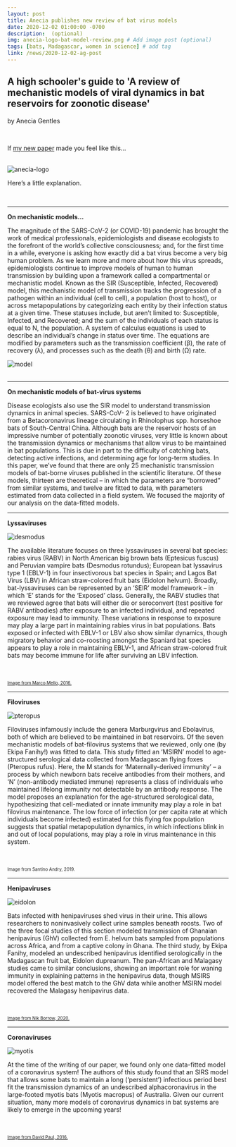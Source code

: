 ```yaml
---
layout: post
title: Anecia publishes new review of bat virus models
date: 2020-12-02 01:00:00 -0700
description:  (optional)
img: anecia-logo-bat-model-review.png # Add image post (optional)
tags: [bats, Madagascar, women in science] # add tag
link: /news/2020-12-02-ag-post
---
```

<h2>A high schooler's guide to 'A review of mechanistic models of viral dynamics in bat reservoirs for zoonotic disease'</h2>

by Anecia Gentles

<br />

If [my new paper](https://doi.org/10.1080/20477724.2020.1833161) made you feel like this...

<br />

<img src="/assets/img/anecia-logo-bat-model-review.png" alt="anecia-logo" class="img-left-w-text" />

Here’s a little explanation.

<div style="clear:both;">&nbsp;</div>
 
---

**On mechanistic models...**


The magnitude of the SARS-CoV-2 (or COVID-19) pandemic has brought the work of medical professionals, epidemiologists and disease ecologists to the forefront of the world’s collective consciousness; and, for the first time in a while, everyone is asking how exactly did a bat virus become a very big human problem. As we learn more and more about how this virus spreads, epidemiologists continue to improve models of human to human transmission by building upon a framework called a compartmental or mechanistic model. Known as the SIR (Susceptible, Infected, Recovered) model, this mechanistic model of transmission tracks the progression of a pathogen within an individual (cell to cell), a population (host to host), or across metapopulations by categorizing each entity by their infection status at a given time. These statuses include, but aren’t limited to: Susceptible, Infected, and Recovered; and the sum of the individuals of each status is equal to N, the population. A system of calculus equations is used to describe an individual’s change in status over time.  The equations are modified by parameters such as the transmission coefficient (β), the rate of recovery (λ), and processes such as the death (θ) and birth (Ω) rate.

<img src="/assets/img/anecia-review-model-diagram.jpg" alt="model" class="img-left-w-text" />

<div style="clear:both;">&nbsp;</div>

---

**On mechanistic models of bat-virus systems**

Disease ecologists also use the SIR model to understand transmission dynamics in animal species. SARS-CoV- 2 is believed to have originated from a Betacoronavirus lineage circulating in Rhinolophus spp. horseshoe bats of South-Central China. Although bats are the reservoir hosts of an impressive number of potentially zoonotic viruses, very little is known about the transmission dynamics or mechanisms that allow virus to be maintained in bat populations. This is due in part to the difficulty of catching bats, detecting active infections, and determining age for long-term studies. In this paper, we’ve found that there are only 25 mechanistic transmission models of bat-borne viruses published in the scientific literature. Of these models, thirteen are theoretical – in which the parameters are “borrowed” from similar systems, and twelve are fitted to data, with parameters estimated from data collected in a field system. We focused the majority of our analysis on the data-fitted models.

---

**Lyssaviruses**

<img src="/assets/img/desmodus.png" alt="desmodus" class="img-left-w-text" />

The available literature focuses on three lyssaviruses in several bat species: rabies virus (RABV) in North American big brown bats (Eptesicus fuscus) and Peruvian vampire bats (Desmodus rotundus); European bat lyssavirus type 1 (EBLV-1) in four insectivorous bat species in Spain; and Lagos Bat Virus (LBV) in African straw-colored fruit bats (Eidolon helvum). Broadly, bat-lyssaviruses can be represented by an ‘SEIR’ model framework – in which ‘E’ stands for the ‘Exposed’ class. Generally, the RABV studies that we reviewed agree that bats will either die or seroconvert (test positive for RABV antibodies) after exposure to an infected individual, and repeated exposure may lead to immunity. These variations in response to exposure may play a large part in maintaining rabies virus in bat populations. Bats exposed or infected with EBLV-1 or LBV also show similar dynamics, though migratory behavior and co-roosting amongst the Spaniard bat species appears to play a role in maintaining EBLV-1, and African straw-colored fruit bats may become immune for life after surviving an LBV infection.

<br/>

<div style="clear:both;">&nbsp;</div>

<font size="1">
<a href="https://www.flickr.com/photos/164740607@N08/44484271104"> Image from Marco Mello, 2016.</a>
</font>


---

**Filoviruses**

<img src="/assets/img/pteropus-rufus-pup-santino.png" alt="pteropus" class="img-left-w-text" />

Filoviruses infamously include the genera Marburgvirus and Ebolavirus, both of which are believed to be maintained in bat reservoirs. Of the seven mechanistic models of bat-filovirus systems that we reviewed, only one (by Ekipa Fanihy!) was fitted to data. This study fitted an ‘MSIRN’ model to age-structured serological data collected from Madagascan flying foxes (Pteropus rufus). Here, the M stands for ‘Maternally-derived immunity’ – a process by which newborn bats receive antibodies from their mothers, and ‘N’ (non-antibody mediated immune) represents a class of individuals who maintained lifelong immunity not detectable by an antibody response. The model proposes an explanation for the age-structured serological data, hypothesizing that cell-mediated or innate immunity may play a role in bat filovirus maintenance. The low force of infection (or per capita rate at which individuals become infected) estimated for this flying fox population suggests that spatial metapopulation dynamics, in which infections blink in and out of local populations, may play a role in virus maintenance in this system.

<br/>

<div style="clear:both;">&nbsp;</div>

<font size="1">
Image from Santino Andry, 2019.
</font>

---

**Henipaviruses**


<img src="/assets/img/eidolon-helvum.png" alt="eidolon" class="img-left-w-text" />

Bats infected with henipaviruses shed virus in their urine. This allows researchers to noninvasively collect urine samples beneath roosts. Two of the three focal studies of this section modeled transmission of Ghanaian henipavirus (GhV) collected from E. helvum bats sampled from populations across Africa, and from a captive colony in Ghana. The third study, by Ekipa Fanihy, modeled an undescribed henipavirus identified serologically in the Madagascan fruit bat, Eidolon dupreanum.  The pan-African and Malagasy studies came to similar conclusions, showing an important role for waning immunity in explaining patterns in the henipavirus data, though MSIRS model offered the best match to the GhV data while another MSIRN model recovered the Malagasy henipavirus data. 

<br />

<div style="clear:both;">&nbsp;</div>

<font size="1">
<a href="https://www.flickr.com/photos/128578170@N06/49694637247"> Image from Nik Borrow, 2020.</a>
</font>

---

**Coronaviruses**

<img src="/assets/img/large-footed-myotis.png" alt="myotis" class="img-left-w-text" />

At the time of the writing of our paper, we found only one data-fitted model of a coronavirus system! The authors of this study found that an SIRS model that allows some bats to maintain a long (‘persistent’) infectious period best fit the transmission dynamics of an undescribed alphacoronavirus in the large-footed myotis bats (Myotis macropus) of Australia.  Given our current situation, many more models of coronavirus dynamics in bat systems are likely to emerge in the upcoming years!

<br/>

<div style="clear:both;">&nbsp;</div>

<font size="1">
<a href="https://collections.museumsvictoria.com.au/specimens/2367819"> Image from David Paul, 2016.</a>
</font>